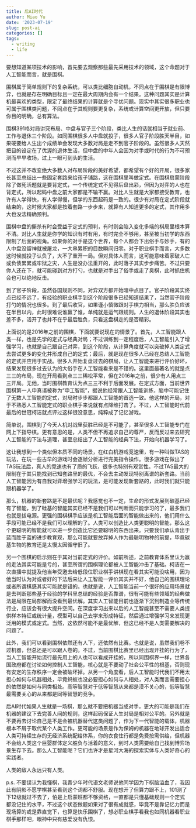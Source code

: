 ```yaml
---
title: 后AI时代
author: Miao Yu
date: '2023-07-19'
slug: post-ai
categories: []
tags:
  - writing
  - life
---
```

要想知道某项技术的影响，首先要去观察那些最先采用技术的领域，这个命题对于人工智能而言，就是围棋。

围棋属于简单规则下的复杂系统，可以类比细胞自动机，不同点在于围棋是有限博弈，也就是存在明确目标且一定在最大周期内会有一个结果。这种问题其实是计算机最喜欢的类型，限定了最终结果的计算就是个寻优问题。现实中其实很多职业也可属于围棋类问题，不同点在于其规则要更复杂，系统或计算空间更开放，但只要你目的明确，总有算法。

围棋391格对局讲究布局、中盘与官子三个阶段，类比人生的话就相当于就业前、工作与退休三个阶段。如同围棋很多人中盘就投子，很多人官子阶段胜天半目，如果硬要给人生出个成绩单会发现大多数对局是走不到官子阶段的。虽然很多人天然把目的设定在了优渥的退休生活，但中盘的中年人会因为对手或时代的行为不可预测而早早收场，过上一眼可到头的生活。

不过这并不改变绝大多数人对布局阶段的美好希望，都希望有个好的开局，很多家长甚至总结出一些固定套路来给孩子铺路，这在围棋里叫做定式。在围棋启蒙阶段除了做死活题就是要背定式，一个传统定式不见得后盘出彩，但因为对弈的人也在背定式，所以起码中盘之前大家都是不输不赢。对比人生就是大家都接受教育，也许有人学得快，有人学得慢，但学的东西起码是一致的。很少有对局在定式阶段就结束的，这时候大家都是按着套路一步步来，就算有人知道更多的定式，其作用多大也没法精确预判。

围棋中盘的撕杀有时会受益于定式的预判，有时则会陷入变化多端的棋局里根本算不清。对比人生就是你学的知识有时有用，有时完全不够用，甚至被当初学的东西限制了后面的视角。如果你的对手是这个世界，每个人都会下出俗手与妙手，有的人中盘没留神就被屠龙，一大串累积的目数瞬间归零。对于职业棋手而言，大多数这时候就投子认负了，大不了重开一局。但对具体人而言，这可能意味着家破人亡或负债累累或牢狱之灾，人生是没办法重开的，此时落子其实步步痛苦。不过只要你人还在下，就可能碰到对方打勺，也就是对手出了俗手或走了臭棋，此时抓住机会也可以绝地反击。

到了官子阶段，虽然各国规则不同，对弈双方都开始暗中点目了。官子阶段其实终点已经不远了，有经验的职业棋手到这个阶段很多已经知道结果了，当然官子阶段打勺的情况也很多。到了最后收官，如果谨小慎微跟对手棋力相当，那么胜负应该在半目以内，此时很难说谁赢了谁，单纯就是运气跟规则。人生的退休阶段其实也差不多，活开了也并不在乎最后胜负，只看这盘棋走的是否精彩。

上面说的是2016年之前的围棋，下面就要说现在的情景了。首先，人工智能跟人类一样，也是先学的定式与经典对局；不过训练到一定程度后，人工智能引入了增强学习，也就是自己跟自己对弈，到这个阶段，从计算角度就可以突破掉人类定式去尝试更多的变化并形成自己的定式；最后，就是现在很多人已经在总结人工智能的定式并应用于实战。很多人开始复盘过去的棋局，让人工智能来进行评价好坏，结果发现很多过去认为的大俗手在人工智能看来是不错的。这里面最著名的就是点三三的布局，现在开局看到点三三稀松平常，但在2016年之前，很少有人用点三三开局。无他，当时围棋教育认为点三三不利于后面发展。在定式方面，当前世界围棋第一人申真谞被称为“申工智能”，据说他经常跟人工智能训练，脑中可能记住了无数人工智能的定式，对局时步步都跟人工智能的首选一致。他这样的开局，对于不熟悉人工智能定式的职业棋手来说就有点降维打击了。不过，人工智能时代前最后的世冠柯洁就点评过这样很没意思，纯粹成了记忆游戏。

简单说，围棋到了今天人机对战里获胜已经是不可能了，甚至很多人工智能专门在网上下指导棋。更有意思的是，人类不但不再追求自己的尊严，反而反过来去研究人工智能的下法与道理，甚至总结出了人工智能的经典下法，开始向机器学习了。

这让我想到一个类似但本质不同的场景，在红白机游戏竞速里，有一种叫做TAS的玩法，在玩一些古早的游戏时会逐帧分析进行完美指令操作。很多游戏在做出了TAS玩法后，真人的竞速也有了质的飞跃，很多也特别有观赏性。不过TAS最大的限制在于其只能找到已知套路里的最优，不会去主动发现特别离谱的新套路。当前人工智能因为有自我对弈增强学习的玩法，是可能发现新套路的，此时我们就只能跟机器学了。

那么，机器的新套路是不是最优呢？我感觉也不一定，生命的形式发展到碳基已经有了智能，到了硅基的智能其实已经不是我们可以判断而只能学习的了，最多我们也就是拔电源。更强的围棋棋手应该是机工智能后面的智能做出来的，他们用什么手段可能已经不是我们可以理解的了。人类可以创造比人类更聪明的智能，那么这个更聪明的智能就可以进一步创造比它还要聪明的东西出来。只要我们承认青出于蓝而胜于蓝的进步教育观，那么可能就要放弃掉人作为最聪明物种的前提，毕竟碳基生物的教育还是太慢太因循守旧了。

另一个围棋的启示则在于其对当前定式的评价。如前所述，之前教育体系里认为赢的走法其实可能是亏的，甚至所谓的围棋理论都被人工智能冲击了基础。柯洁在一次直播中就提及他当年受邀去给低段位职业棋手讲棋现在看其实可能没啥用，因为他当时认为对或者好的下法后来让人工智能一评价其实并不好，他自己的围棋理论或者所谓棋感其实可能就是错的。也就是说，人工智能当前一个很好的应用场景就是去判断那些基于经验的学科里总结的经验是否靠谱，很有可能有些领域的经典做法是局限在局部解而没看到最优解。其实人工智能目前也逐渐下沉到制造业等传统行业，应该会有很大提升空间。在深度学习出来以后的人工智能甚至不需要人类提供样本特征或统计量，模型可以自己去学来形成特征，然后通过增强学习来发现更泛用的模式或定式。当然，这依然可能不是最优解，但这已经不是人类需要解决的问题了。

此外，我们可以看到围棋依然还有人下，还依然有比赛。也就是说，虽然我们卷不过机器，但总还是可以跟人卷的。不过，当前围棋比赛里已经出现开挂的行为了，当人工智能开始流行最先用上的人也可以看成开挂的，所以同围棋界一样，世界各国政府都在讨论如何控制人工智能，核心就是不要动了社会公平性的根基，否则现有安定的生存秩序一定会被破坏掉。从另一个角度看，后人工智能时代我们不用太担心如何与机器相处，毕竟蚂蚁也没必要担心如何与人相处，对人类而言需要担心的依然是如何与同类相处。高等智慧对于低等智慧从来都是漠不关心的，低等智慧最需要关心的从来都是同等智慧的竞争。

后AI时代如果人生就是一场棋，那么就不要把机器当成对手，更大的可能是我们在机器的建议下去完善人间的规则，这样起码保证人生对局是相对公平的。另外就是不要再去讨论自己是不是会被机器替代这类问题了，作为下一代智能的载体，机器根本不屑于取代某个人类工作。更可能的场景是作为保姆的机器在地球开发出适合人类可持续生存的无经济系统配给体系，你的衣食住行都是免费按需供给，但机器不会给人类这个巨婴群体定义胜负与活着的意义，到时人类需要给自己找到博弈场景生存下去。那么人工智能呢？它们也许才是星河大海的探索实体与人类好奇心的实践者。

人类的敌人永远只有人类。

p.s. 不要误认为我懂棋，我青少年时代语文老师说他同学因为下棋脑溢血了，我因此有阴影不愿学棋甚至看到这个词都不舒服。现在想开了但算力跟不上，101测了下12级就过不去了，怕是上启蒙班都不够资格，一直都是只懂基础规则一个定式都没记住的水平，不过这个状态做题如果对了很有成就感，毕竟不是靠记忆力而是现场算的或是靠直觉下，也算是快乐围棋了，想必职业棋手看我也如同机器看职业棋手那样吧，眼神中只有慈爱没有仇恨。
